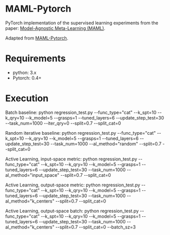 #  MAML-Pytorch
PyTorch implementation of the supervised learning experiments from the paper:
[Model-Agnostic Meta-Learning (MAML)](https://arxiv.org/abs/1703.03400).

Adapted from [MAML-Pytorch](https://github.com/dragen1860/MAML-Pytorch).

# Requirements
- python: 3.x
- Pytorch: 0.4+

# Execution
Batch baseline:
python regression_test.py --func_type="cat" --k_spt=10 --k_qry=10 --k_model=5 --grasps=1 --tuned_layers=6 --update_step_test=30 --task_num=1000 --iter_qry=0 --split=0.7 --split_cat=0

Random iterative baseline:
python regression_test.py --func_type="cat" --k_spt=10 --k_qry=10 --k_model=5 --grasps=1 --tuned_layers=6 --update_step_test=30 --task_num=1000 --al_method="random" --split=0.7 --split_cat=0

Active Learning, input-space metric:
python regression_test.py --func_type="cat" --k_spt=10 --k_qry=10 --k_model=5 --grasps=1 --tuned_layers=6 --update_step_test=30 --task_num=1000 --al_method="input_space" --split=0.7 --split_cat=0

Active Learning, output-space metric:
python regression_test.py --func_type="cat" --k_spt=10 --k_qry=10 --k_model=5 --grasps=1 --tuned_layers=6 --update_step_test=30 --task_num=1000 --al_method="k_centers" --split=0.7 --split_cat=0

Active Learning, output-space batch:
python regression_test.py --func_type="cat" --k_spt=10 --k_qry=10 --k_model=5 --grasps=1 --tuned_layers=6 --update_step_test=30 --task_num=1000 --al_method="k_centers" --split=0.7 --split_cat=0 --batch_sz=3

